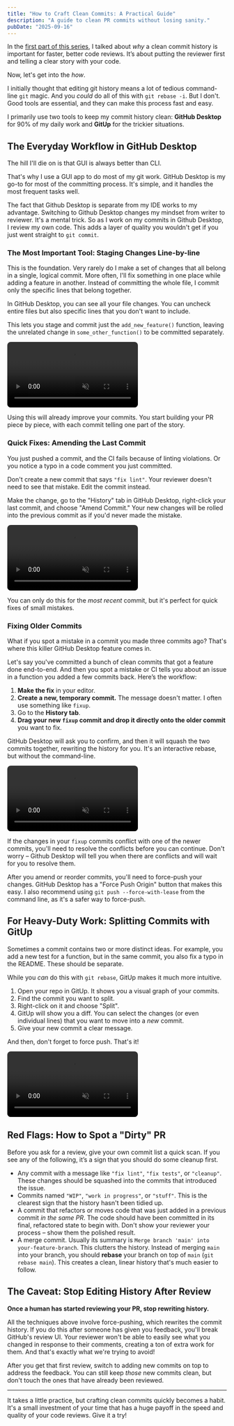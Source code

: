 ```yaml
---
title: "How to Craft Clean Commits: A Practical Guide"
description: "A guide to clean PR commits without losing sanity."
pubDate: "2025-09-16"
---
```


In the [first part of this series](/blog/clean-git-commits/), I talked about _why_ a clean commit history is important for faster, better code reviews. It’s about putting the reviewer first and telling a clear story with your code.

Now, let's get into the _how_.

I initially thought that editing git history means a lot of tedious command-line `git` magic. And you _could_ do all of this with `git rebase -i`. But I don't. Good tools are essential, and they can make this process fast and easy.

I primarily use two tools to keep my commit history clean: **GitHub Desktop** for 90% of my daily work and **GitUp** for the trickier situations.

## The Everyday Workflow in GitHub Desktop

The hill I'll die on is that GUI is always better than CLI.

That's why I use a GUI app to do most of my git work. GitHub Desktop is my go-to for most of the committing process. It's simple, and it handles the most frequent tasks well.

The fact that Github Desktop is separate from my IDE works to my advantage. Switching to Github Desktop changes my mindset from writer to reviewer. It's a mental trick. So as I work on my commits in Github Desktop, I review my own code. This adds a layer of quality you wouldn't get if you just went straight to `git commit`.

### The Most Important Tool: Staging Changes Line-by-line

This is the foundation. Very rarely do I make a set of changes that all belong in a single, logical commit. More often, I'll fix something in one place while adding a feature in another. Instead of committing the whole file, I commit only the specific lines that belong together.

In GitHub Desktop, you can see all your file changes. You can uncheck entire files but also specific lines that you don't want to include.

This lets you stage and commit just the `add_new_feature()` function, leaving the unrelated change in `some_other_function()` to be committed separately.

<video controls autoplay muted loop playsinline style="max-width: 100%; border-radius: 8px;" aria-label="Demo of selecting and deselecting lines for a partial commit in GitHub Desktop">
  <source src="/assets/github-desktop-stage-lines.mp4" type="video/mp4" />
</video>

Using this will already improve your commits. You start building your PR piece by piece, with each commit telling one part of the story.

### Quick Fixes: Amending the Last Commit

You just pushed a commit, and the CI fails because of linting violations. Or you notice a typo in a code comment you just committed.

Don't create a new commit that says `"fix lint"`. Your reviewer doesn't need to see that mistake. Edit the commit instead.

Make the change, go to the "History" tab in GitHub Desktop, right-click your last commit, and choose "Amend Commit." Your new changes will be rolled into the previous commit as if you'd never made the mistake.

<video controls autoplay muted loop playsinline style="max-width: 100%; border-radius: 8px;" aria-label="Demo of amending a  commit in GitHub Desktop">
  <source src="/assets/github-desktop-amend.mp4" type="video/mp4" />
</video>

You can only do this for the _most recent_ commit, but it's perfect for quick fixes of small mistakes.

### Fixing Older Commits

What if you spot a mistake in a commit you made three commits ago? That's where this killer GitHub Desktop feature comes in.

Let's say you've committed a bunch of clean commits that got a feature done end-to-end. And then you spot a mistake or CI tells you about an issue in a function you added a few commits back. Here’s the workflow:

1.  **Make the fix** in your editor.
2.  **Create a new, temporary commit.** The message doesn't matter. I often use something like `fixup`.
3.  Go to the **History tab**.
4.  **Drag your new `fixup` commit and drop it directly onto the older commit** you want to fix.

GitHub Desktop will ask you to confirm, and then it will squash the two commits together, rewriting the history for you. It's an interactive rebase, but without the command-line.

<video controls autoplay muted loop playsinline style="max-width: 100%; border-radius: 8px;" aria-label="Demo of squashing 2 commitsin GitHub Desktop">
  <source src="/assets/github-desktop-squash.mp4" type="video/mp4" />
</video>

If the changes in your `fixup` commits conflict with one of the newer commits, you'll need to resolve the conflicts before you can continue. Don't worry – Github Desktop will tell you when there are conflicts and will wait for you to resolve them.

After you amend or reorder commits, you'll need to force-push your changes. GitHub Desktop has a "Force Push Origin" button that makes this easy. I also recommend using `git push --force-with-lease` from the command line, as it's a safer way to force-push.

## For Heavy-Duty Work: Splitting Commits with GitUp

Sometimes a commit contains two or more distinct ideas. For example, you add a new test for a function, but in the same commit, you also fix a typo in the README. These should be separate.

While you _can_ do this with `git rebase`, GitUp makes it much more intuitive.

1.  Open your repo in GitUp. It shows you a visual graph of your commits.
2.  Find the commit you want to split.
3.  Right-click on it and choose "Split".
4.  GitUp will show you a diff. You can select the changes (or even individual lines) that you want to move into a _new_ commit.
5.  Give your new commit a clear message.

And then, don't forget to force push. That's it!

<video controls autoplay muted loop playsinline style="max-width: 100%; border-radius: 8px;" aria-label="Demo of splitting a commit in GitUp">
  <source src="/assets/gitup-split-commit.mp4" type="video/mp4" />
</video>

## Red Flags: How to Spot a "Dirty" PR

Before you ask for a review, give your own commit list a quick scan. If you see any of the following, it’s a sign that you should do some cleanup first.

- Any commit with a message like `"fix lint"`, `"fix tests"`, or `"cleanup"`. These changes should be squashed into the commits that introduced the issue.
- Commits named `"WIP"`, `"work in progress"`, or `"stuff"`. This is the clearest sign that the history hasn't been tidied up.
- A commit that refactors or moves code that was just added in a previous commit _in the same PR_. The code should have been committed in its final, refactored state to begin with. Don't show your reviewer your process – show them the polished result.
- A merge commit. Usually its summary is `Merge branch 'main' into your-feature-branch`. This clutters the history. Instead of merging `main` into your branch, you should **rebase** your branch on top of `main` (`git rebase main`). This creates a clean, linear history that's much easier to follow.

## The Caveat: Stop Editing History After Review

**Once a human has started reviewing your PR, stop rewriting history.**

All the techniques above involve force-pushing, which rewrites the commit history. If you do this after someone has given you feedback, you'll break GitHub's review UI. Your reviewer won't be able to easily see what you changed in response to their comments, creating a ton of extra work for them. And that's exactly what we're trying to avoid!

After you get that first review, switch to adding new commits on top to address the feedback. You can still keep _those_ new commits clean, but don't touch the ones that have already been reviewed.

---

It takes a little practice, but crafting clean commits quickly becomes a habit. It's a small investment of your time that has a huge payoff in the speed and quality of your code reviews. Give it a try!
